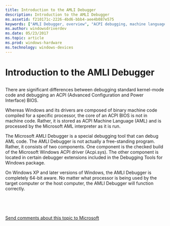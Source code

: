 ```yaml
---
title: Introduction to the AMLI Debugger
description: Introduction to the AMLI Debugger
ms.assetid: f210171c-2226-4bd6-bbb4-aee4b087e575
keywords: ["AMLI Debugger, overview", "ACPI debugging, machine language", "AML interpreter"]
ms.author: windowsdriverdev
ms.date: 05/23/2017
ms.topic: article
ms.prod: windows-hardware
ms.technology: windows-devices
---
```


# Introduction to the AMLI Debugger


## <span id="ddk_introduction_to_the_amli_debugger_dbg"></span><span id="DDK_INTRODUCTION_TO_THE_AMLI_DEBUGGER_DBG"></span>


There are significant differences between debugging standard kernel-mode code and debugging an ACPI (Advanced Configuration and Power Interface) BIOS.

Whereas Windows and its drivers are composed of binary machine code compiled for a specific processor, the core of an ACPI BIOS is not in machine code. Rather, it is stored as ACPI Machine Language (AML) and is processed by the Microsoft AML interpreter as it is run.

The Microsoft AMLI Debugger is a special debugging tool that can debug AML code. The AMLI Debugger is not actually a free-standing program. Rather, it consists of two components. One component is the checked build of the Microsoft Windows ACPI driver (Acpi.sys). The other component is located in certain debugger extensions included in the Debugging Tools for Windows package.

On Windows XP and later versions of Windows, the AMLI Debugger is completely 64-bit aware. No matter what processor is being used by the target computer or the host computer, the AMLI Debugger will function correctly.

 

 

[Send comments about this topic to Microsoft](mailto:wsddocfb@microsoft.com?subject=Documentation%20feedback%20[debugger\debugger]:%20Introduction%20to%20the%20AMLI%20Debugger%20%20RELEASE:%20%285/15/2017%29&body=%0A%0APRIVACY%20STATEMENT%0A%0AWe%20use%20your%20feedback%20to%20improve%20the%20documentation.%20We%20don't%20use%20your%20email%20address%20for%20any%20other%20purpose,%20and%20we'll%20remove%20your%20email%20address%20from%20our%20system%20after%20the%20issue%20that%20you're%20reporting%20is%20fixed.%20While%20we're%20working%20to%20fix%20this%20issue,%20we%20might%20send%20you%20an%20email%20message%20to%20ask%20for%20more%20info.%20Later,%20we%20might%20also%20send%20you%20an%20email%20message%20to%20let%20you%20know%20that%20we've%20addressed%20your%20feedback.%0A%0AFor%20more%20info%20about%20Microsoft's%20privacy%20policy,%20see%20http://privacy.microsoft.com/default.aspx. "Send comments about this topic to Microsoft")




